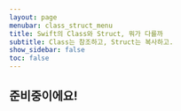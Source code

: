 ```yaml
---
layout: page
menubar: class_struct_menu
title: Swift의 Class와 Struct, 뭐가 다를까
subtitle: Class는 참조하고, Struct는 복사하고.
show_sidebar: false
toc: false
---
```


## 준비중이에요!
